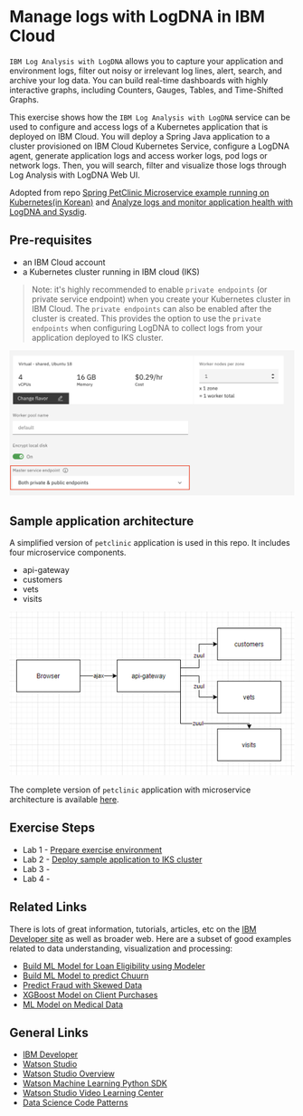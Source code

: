 # Manage logs with LogDNA in IBM Cloud

`IBM Log Analysis with LogDNA` allows you to capture your application and environment logs, filter out noisy or irrelevant log lines, alert, search, and archive your log data. You can build real-time dashboards with highly interactive graphs, including Counters, Gauges, Tables, and Time-Shifted Graphs.

This exercise shows how the `IBM Log Analysis with LogDNA` service can be used to configure and access logs of a Kubernetes application that is deployed on IBM Cloud. You will deploy a Spring Java application to a cluster provisioned on IBM Cloud Kubernetes Service, configure a LogDNA agent, generate application logs and access worker logs, pod logs or network logs. Then, you will search, filter and visualize those logs through Log Analysis with LogDNA Web UI.

Adopted from repo [Spring PetClinic Microservice example running on Kubernetes(in Korean)](https://github.com/hongjsk/spring-petclinic-kubernetes) and [Analyze logs and monitor application health with LogDNA and Sysdig](https://cloud.ibm.com/docs/solution-tutorials?topic=solution-tutorials-application-log-analysis).


## Pre-requisites

* an IBM Cloud account
* a Kubernetes cluster running in IBM cloud (IKS)

> Note: it's highly recommended to enable `private endpoints` (or private service endpoint) when you create your Kubernetes cluster in IBM Cloud. The `private endpoints` can also be enabled after the cluster is created. This provides the option to use the `private endpoints` when configuring LogDNA to collect logs from your application deployed to IKS cluster.

!["iks_private_endpoints"](doc/images/iks_private_endpoints.png)


## Sample application architecture

A simplified version of `petclinic` application is used in this repo. It includes four microservice components.
  * api-gateway
  * customers
  * vets
  * visits

!["iks_private_endpoints"](doc/images/petclinic_architecture.png)

The complete version of `petclinic` application with microservice architecture is available [here](https://github.com/spring-petclinic/spring-petclinic-microservices).


## Exercise Steps

  * Lab 1 - [Prepare exercise environment](README-preparation.md)
  * Lab 2 - [Deploy sample application to IKS cluster](README-deploy-app.md)
  * Lab 3 - []()
  * Lab 4 - []()


## Related Links

There is lots of great information, tutorials, articles, etc on the [IBM Developer site](https://developer.ibm.com) as well as broader web. Here are a subset of good examples related to data understanding, visualization and processing:

- [Build ML Model for Loan Eligibility using Modeler](https://developer.ibm.com/tutorials/predict-loan-eligibility-using-jupyter-notebook-ibm-spss-modeler/)
- [Build ML Model to predict Chuurn](https://developer.ibm.com/patterns/predict-customer-churn-using-watson-studio-and-jupyter-notebooks/)
- [Predict Fraud with Skewed Data](https://developer.ibm.com/patterns/predicting-fraud-using-skewed-data/)
- [XGBoost Model on Client Purchases](https://developer.ibm.com/patterns/analyze-bank-marketing-data-using-xgboost-gain-insights-client-purchases/)
- [ML Model on Medical Data](https://developer.ibm.com/patterns/analyze-open-medical-data-sets-to-gain-insights/)


## General Links

- [IBM Developer](https://developer.ibm.com)
- [Watson Studio](https://dataplatform.ibm.com/)
- [Watson Studio Overview](https://dataplatform.cloud.ibm.com/docs/content/wsj/getting-started/overview-ws.html?audience=wdp&context=wdp&linkInPage=true)
- [Watson Machine Learning Python SDK](https://wml-api-pyclient.mybluemix.net/)
- [Watson Studio Video Learning Center](https://www.youtube.com/playlist?list=PLzpeuWUENMK3u3j_hffhNZX3-Jkht3N6V)
- [Data Science Code Patterns](https://developer.ibm.com/code/technologies/data-science/)
